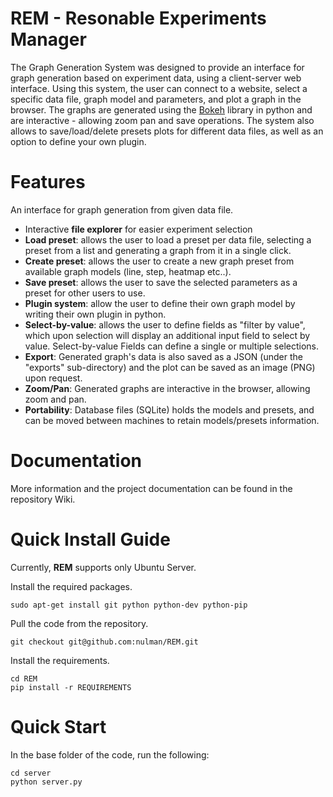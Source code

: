 # REM - Resonable Experiments Manager
The Graph Generation System was designed to provide an interface for graph generation based on experiment data, using a client-server web interface.
Using this system, the user can connect to a website, select a specific data file, graph model and parameters, and plot a graph in the browser.
The graphs are generated using the [Bokeh](http://bokeh.pydata.org/en/latest/) library in python and are interactive - allowing zoom pan and save operations.
The system also allows to save/load/delete presets plots for different data files, as well as an option to define your own plugin.

# Features
An interface for graph generation from given data file.

- Interactive **file explorer** for easier experiment selection
- **Load preset**: allows the user to load a preset per data file, selecting a preset from a list and generating a graph from it in a single click.
- **Create preset**: allows the user to create a new graph preset from available graph models (line, step, heatmap etc..).
- **Save preset**: allows the user to save the selected parameters as a preset for other users to use.
- **Plugin system**:  allow the user to define their own graph model by writing their own plugin in python.
- **Select-by-value**: allows the user to define fields as "filter by value", which upon selection will display an additional input field to select by value. Select-by-value Fields can define a single or multiple selections.
- **Export**: Generated graph's data is also saved as a JSON (under the "exports" sub-directory) and the plot can be saved as an image (PNG) upon request.
- **Zoom/Pan**: Generated graphs are interactive in the browser, allowing zoom and pan.
- **Portability**: Database files (SQLite) holds the models and presets, and can be moved between machines to retain models/presets information.

# Documentation
More information and the project documentation can be found in the repository Wiki.

# Quick Install Guide
Currently, **REM** supports only Ubuntu Server.

Install the required packages.
```
sudo apt-get install git python python-dev python-pip
```

Pull the code from the repository.
```
git checkout git@github.com:nulman/REM.git
```

Install the requirements.
```
cd REM
pip install -r REQUIREMENTS
```

#  Quick Start

In the base folder of the code, run the following:
```
cd server
python server.py
```
